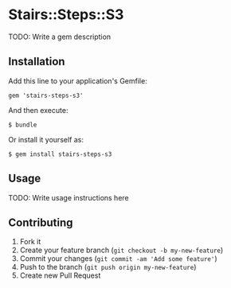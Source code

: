 # Stairs::Steps::S3

TODO: Write a gem description

## Installation

Add this line to your application's Gemfile:

    gem 'stairs-steps-s3'

And then execute:

    $ bundle

Or install it yourself as:

    $ gem install stairs-steps-s3

## Usage

TODO: Write usage instructions here

## Contributing

1. Fork it
2. Create your feature branch (`git checkout -b my-new-feature`)
3. Commit your changes (`git commit -am 'Add some feature'`)
4. Push to the branch (`git push origin my-new-feature`)
5. Create new Pull Request
